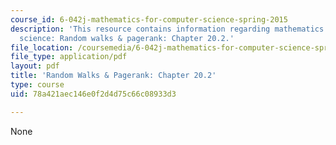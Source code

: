```yaml
---
course_id: 6-042j-mathematics-for-computer-science-spring-2015
description: 'This resource contains information regarding mathematics for computer
  science: Random walks & pagerank: Chapter 20.2.'
file_location: /coursemedia/6-042j-mathematics-for-computer-science-spring-2015/78a421aec146e0f2d4d75c66c08933d3_MIT6_042JS15_Session35.pdf
file_type: application/pdf
layout: pdf
title: 'Random Walks & Pagerank: Chapter 20.2'
type: course
uid: 78a421aec146e0f2d4d75c66c08933d3

---
```

None